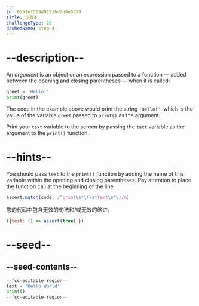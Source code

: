 ```yaml
---
id: 6551ef504d91936d2d4e54f8
title: 步骤4
challengeType: 20
dashedName: step-4
---
```


# --description--

An *argument* is an object or an expression passed to a function — added between the opening and closing parentheses — when it is called:

```py
greet = 'Hello!'
print(greet)
```

The code in the example above would print the string `'Hello!'`, which is the value of the variable `greet` passed to `print()` as the argument.

Print your `text` variable to the screen by passing the `text` variable as the argument to the `print()` function.

# --hints--

You should pass `text` to the `print()` function by adding the name of this variable within the opening and closing parentheses. Pay attention to place the function call at the beginning of the line.

```js
assert.match(code, /^print\s*\(\s*text\s*\)/m)
```

您的代码中包含无效的句法和/或无效的缩进。

```js
({test: () => assert(true) })
```

# --seed--

## --seed-contents--

```py
--fcc-editable-region--
text = 'Hello World'
print()
--fcc-editable-region--
```
